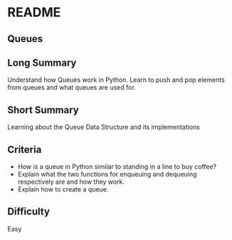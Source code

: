 # README

## Queues

## Long Summary

Understand how Queues work in Python. Learn to push and pop elements from queues and what queues are used for.

## Short Summary

Learning about the Queue Data Structure and its implementations

## Criteria

* How is a queue in Python similar to standing in a line to buy coffee?
* Explain what the two functions for enqueuing and dequeuing respectively are and how they work.
* Explain how to create a queue.

## Difficulty

Easy

